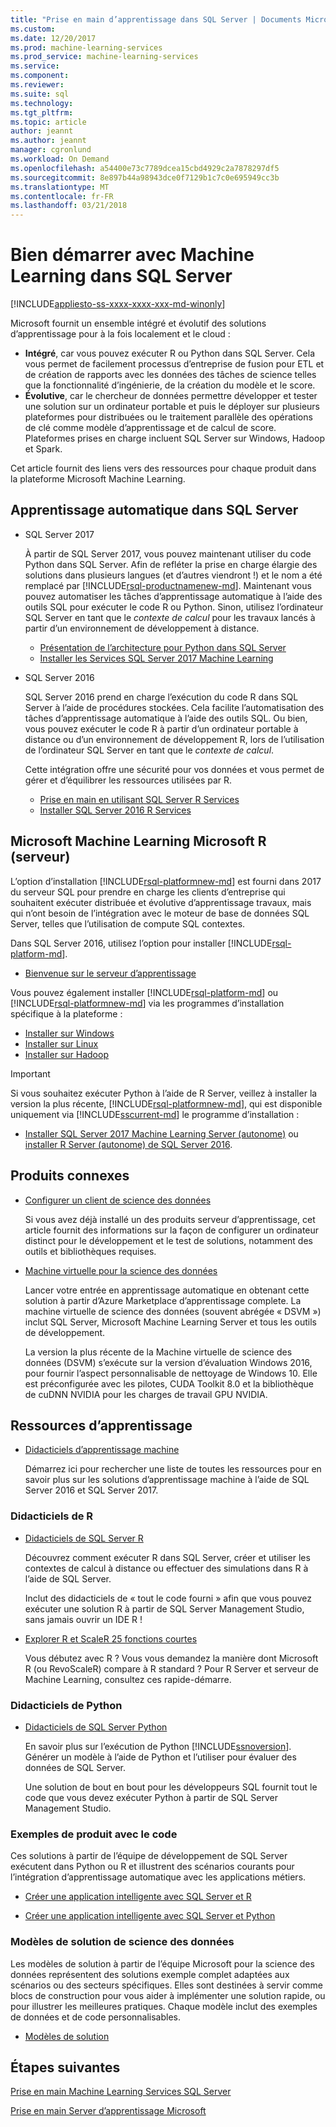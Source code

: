 ```yaml
---
title: "Prise en main d’apprentissage dans SQL Server | Documents Microsoft"
ms.custom: 
ms.date: 12/20/2017
ms.prod: machine-learning-services
ms.prod_service: machine-learning-services
ms.service: 
ms.component: 
ms.reviewer: 
ms.suite: sql
ms.technology: 
ms.tgt_pltfrm: 
ms.topic: article
author: jeannt
ms.author: jeannt
manager: cgronlund
ms.workload: On Demand
ms.openlocfilehash: a54400e73c7789dcea15cbd4929c2a7878297df5
ms.sourcegitcommit: 8e897b44a98943dce0f7129b1c7c0e695949cc3b
ms.translationtype: MT
ms.contentlocale: fr-FR
ms.lasthandoff: 03/21/2018
---
```

# <a name="getting-started-with-machine-learning-in-sql-server"></a>Bien démarrer avec Machine Learning dans SQL Server
[!INCLUDE[appliesto-ss-xxxx-xxxx-xxx-md-winonly](../includes/appliesto-ss-xxxx-xxxx-xxx-md-winonly.md)]

Microsoft fournit un ensemble intégré et évolutif des solutions d’apprentissage pour à la fois localement et le cloud :

+ **Intégré**, car vous pouvez exécuter R ou Python dans SQL Server. Cela vous permet de facilement processus d’entreprise de fusion pour ETL et de création de rapports avec les données des tâches de science telles que la fonctionnalité d’ingénierie, de la création du modèle et le score.
+ **Évolutive**, car le chercheur de données permettre développer et tester une solution sur un ordinateur portable et puis le déployer sur plusieurs plateformes pour distribuées ou le traitement parallèle des opérations de clé comme modèle d’apprentissage et de calcul de score. Plateformes prises en charge incluent SQL Server sur Windows, Hadoop et Spark.

Cet article fournit des liens vers des ressources pour chaque produit dans la plateforme Microsoft Machine Learning.

## <a name="machine-learning-in-sql-server"></a>Apprentissage automatique dans SQL Server

+ SQL Server 2017

  À partir de SQL Server 2017, vous pouvez maintenant utiliser du code Python dans SQL Server. Afin de refléter la prise en charge élargie des solutions dans plusieurs langues (et d’autres viendront !) et le nom a été remplacé par [!INCLUDE[rsql-productnamenew-md](../includes/rsql-productnamenew-md.md)]. Maintenant vous pouvez automatiser les tâches d’apprentissage automatique à l’aide des outils SQL pour exécuter le code R ou Python. Sinon, utilisez l’ordinateur SQL Server en tant que le _contexte de calcul_ pour les travaux lancés à partir d’un environnement de développement à distance.

    + [Présentation de l’architecture pour Python dans SQL Server](../advanced-analytics/python/architecture-overview-sql-server-python.md)
    + [Installer les Services SQL Server 2017 Machine Learning](install/sql-machine-learning-services-windows-install.md)

+ SQL Server 2016

  SQL Server 2016 prend en charge l’exécution du code R dans SQL Server à l’aide de procédures stockées. Cela facilite l’automatisation des tâches d’apprentissage automatique à l’aide des outils SQL. Ou bien, vous pouvez exécuter le code R à partir d’un ordinateur portable à distance ou d’un environnement de développement R, lors de l’utilisation de l’ordinateur SQL Server en tant que le _contexte de calcul_.

  Cette intégration offre une sécurité pour vos données et vous permet de gérer et d’équilibrer les ressources utilisées par R.

    + [Prise en main en utilisant SQL Server R Services](r/getting-started-with-sql-server-r-services.md)
    + [Installer SQL Server 2016 R Services](install/sql-r-services-windows-install.md)

## <a name="microsoft-machine-learning-server-microsoft-r-server"></a>Microsoft Machine Learning Microsoft R (serveur)

L’option d’installation [!INCLUDE[rsql-platformnew-md](../includes/rsql-platformnew-md.md)] est fourni dans 2017 du serveur SQL pour prendre en charge les clients d’entreprise qui souhaitent exécuter distribuée et évolutive d’apprentissage travaux, mais qui n’ont besoin de l’intégration avec le moteur de base de données SQL Server, telles que l’utilisation de compute SQL contextes.

Dans SQL Server 2016, utilisez l’option pour installer [!INCLUDE[rsql-platform-md](../includes/rsql-platformnew-md.md)].
  
  + [Bienvenue sur le serveur d’apprentissage](https://docs.microsoft.com/machine-learning-server/what-is-machine-learning-server)
  
Vous pouvez également installer [!INCLUDE[rsql-platform-md](../includes/rsql-platform-md.md)] ou [!INCLUDE[rsql-platformnew-md](../includes/rsql-platformnew-md.md)] via les programmes d’installation spécifique à la plateforme :

  + [Installer sur Windows](https://docs.microsoft.com/machine-learning-server/install/machine-learning-server-windows-install)
  + [Installer sur Linux](https://docs.microsoft.com/machine-learning-server/install/machine-learning-server-linux-install)
  + [Installer sur Hadoop](https://docs.microsoft.com/machine-learning-server/install/machine-learning-server-hadoop-install)

> [!IMPORTANT]
> Si vous souhaitez exécuter Python à l’aide de R Server, veillez à installer la version la plus récente, [!INCLUDE[rsql-platformnew-md](../includes/rsql-platformnew-md.md)], qui est disponible uniquement via [!INCLUDE[sscurrent-md](../includes/sscurrent-md.md)] le programme d’installation :
> 
>    + [Installer SQL Server 2017 Machine Learning Server (autonome)](install/sql-machine-learning-standalone-windows-install.md) ou [installer R Server (autonome) de SQL Server 2016](install/sql-r-standalone-windows-install.md).

## <a name="related-products"></a>Produits connexes

+ [Configurer un client de science des données](../advanced-analytics/r/set-up-a-data-science-client.md)

  Si vous avez déjà installé un des produits serveur d’apprentissage, cet article fournit des informations sur la façon de configurer un ordinateur distinct pour le développement et le test de solutions, notamment des outils et bibliothèques requises.

+ [Machine virtuelle pour la science des données](../advanced-analytics/r/provision-the-r-server-only-sql-server-2016-enterprise-vm-on-azure.md)

  Lancer votre entrée en apprentissage automatique en obtenant cette solution à partir d’Azure Marketplace d’apprentissage complete. La machine virtuelle de science des données (souvent abrégée « DSVM ») inclut SQL Server, Microsoft Machine Learning Server et tous les outils de développement.
  
  La version la plus récente de la Machine virtuelle de science des données (DSVM) s’exécute sur la version d’évaluation Windows 2016, pour fournir l’aspect personnalisable de nettoyage de Windows 10. Elle est préconfigurée avec les pilotes, CUDA Toolkit 8.0 et la bibliothèque de cuDNN NVIDIA pour les charges de travail GPU NVIDIA.

## <a name="resources-for-learning"></a>Ressources d’apprentissage

+ [Didacticiels d’apprentissage machine](../advanced-analytics/tutorials/machine-learning-services-tutorials.md)

  Démarrez ici pour rechercher une liste de toutes les ressources pour en savoir plus sur les solutions d’apprentissage machine à l’aide de SQL Server 2016 et SQL Server 2017.

### <a name="r-tutorials"></a>Didacticiels de R

+ [Didacticiels de SQL Server R](../advanced-analytics/tutorials/sql-server-r-tutorials.md)

   Découvrez comment exécuter R dans SQL Server, créer et utiliser les contextes de calcul à distance ou effectuer des simulations dans R à l’aide de SQL Server.
   
   Inclut des didacticiels de « tout le code fourni » afin que vous pouvez exécuter une solution R à partir de SQL Server Management Studio, sans jamais ouvrir un IDE R !

+ [Explorer R et ScaleR 25 fonctions courtes](https://docs.microsoft.com/r-server/r/tutorial-r-to-revoscaler)

   Vous débutez avec R ? Vous vous demandez la manière dont Microsoft R (ou RevoScaleR) compare à R standard ? Pour R Server et serveur de Machine Learning, consultez ces rapide-démarre.

### <a name="python-tutorials"></a>Didacticiels de Python

+ [Didacticiels de SQL Server Python](../advanced-analytics/tutorials/sql-server-r-tutorials.md)

  En savoir plus sur l’exécution de Python [!INCLUDE[ssnoversion](../includes/ssnoversion.md)]. Générer un modèle à l’aide de Python et l’utiliser pour évaluer des données de SQL Server.

   Une solution de bout en bout pour les développeurs SQL fournit tout le code que vous devez exécuter Python à partir de SQL Server Management Studio.


### <a name="product-samples-with-code"></a>Exemples de produit avec le code

Ces solutions à partir de l’équipe de développement de SQL Server exécutent dans Python ou R et illustrent des scénarios courants pour l’intégration d’apprentissage automatique avec les applications métiers.

+ [Créer une application intelligente avec SQL Server et R](https://microsoft.github.io/sql-ml-tutorials/R/rentalprediction)

+ [Créer une application intelligente avec SQL Server et Python](https://microsoft.github.io/sql-ml-tutorials/python/rentalprediction/)

### <a name="data-science-solution-templates"></a>Modèles de solution de science des données

Les modèles de solution à partir de l’équipe Microsoft pour la science des données représentent des solutions exemple complet adaptées aux scénarios ou des secteurs spécifiques. Elles sont destinées à servir comme blocs de construction pour vous aider à implémenter une solution rapide, ou pour illustrer les meilleures pratiques. Chaque modèle inclut des exemples de données et de code personnalisables.

+ [Modèles de solution](../advanced-analytics/tutorials/data-science-scenarios-and-solution-templates.md)

## <a name="next-steps"></a>Étapes suivantes

[Prise en main Machine Learning Services SQL Server](../advanced-analytics/r/getting-started-with-sql-server-r-services.md)

[Prise en main Server d’apprentissage Microsoft](../advanced-analytics/r/getting-started-with-microsoft-r-server-standalone.md)
